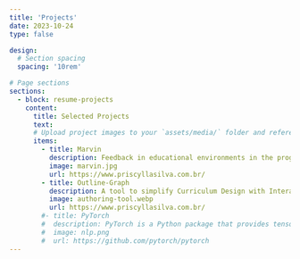 ```yaml
---
title: 'Projects'
date: 2023-10-24
type: false

design:
  # Section spacing
  spacing: '10rem'

# Page sections
sections:
  - block: resume-projects
    content:
      title: Selected Projects
      text: 
      # Upload project images to your `assets/media/` folder and reference the filename in the `image` option
      items:
        - title: Marvin
          description: Feedback in educational environments in the programming domain.
          image: marvin.jpg
          url: https://www.priscyllasilva.com.br/
        - title: Outline-Graph
          description: A tool to simplify Curriculum Design with Interactive Knowledge Graphs.
          image: authoring-tool.webp
          url: https://www.priscyllasilva.com.br/
        #- title: PyTorch
        #  description: PyTorch is a Python package that provides tensor computation (like NumPy) with strong GPU acceleration.
        #  image: nlp.png
        #  url: https://github.com/pytorch/pytorch
---
```

